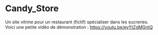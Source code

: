 # Candy_Store
Un site vitrine pour un restaurant (fictif) spécialiser dans les sucreries.  
Voici une petite vidéo de démonstration : https://youtu.be/eyYtZgMGntQ
